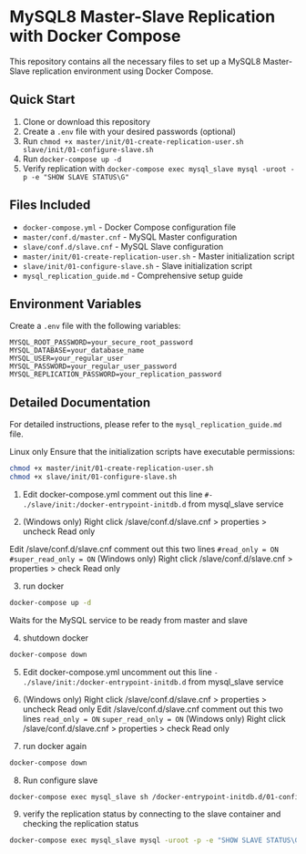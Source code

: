 # MySQL8 Master-Slave Replication with Docker Compose

This repository contains all the necessary files to set up a MySQL8 Master-Slave replication environment using Docker Compose.

## Quick Start

1. Clone or download this repository
2. Create a `.env` file with your desired passwords (optional)
3. Run `chmod +x master/init/01-create-replication-user.sh slave/init/01-configure-slave.sh`
4. Run `docker-compose up -d`
5. Verify replication with `docker-compose exec mysql_slave mysql -uroot -p -e "SHOW SLAVE STATUS\G"`

## Files Included

- `docker-compose.yml` - Docker Compose configuration file
- `master/conf.d/master.cnf` - MySQL Master configuration
- `slave/conf.d/slave.cnf` - MySQL Slave configuration
- `master/init/01-create-replication-user.sh` - Master initialization script
- `slave/init/01-configure-slave.sh` - Slave initialization script
- `mysql_replication_guide.md` - Comprehensive setup guide

## Environment Variables

Create a `.env` file with the following variables:

```
MYSQL_ROOT_PASSWORD=your_secure_root_password
MYSQL_DATABASE=your_database_name
MYSQL_USER=your_regular_user
MYSQL_PASSWORD=your_regular_user_password
MYSQL_REPLICATION_PASSWORD=your_replication_password
```

## Detailed Documentation

For detailed instructions, please refer to the `mysql_replication_guide.md` file.

Linux only
Ensure that the initialization scripts have executable permissions:

```bash
chmod +x master/init/01-create-replication-user.sh
chmod +x slave/init/01-configure-slave.sh
```


1. Edit docker-compose.yml comment out this line 
`#- ./slave/init:/docker-entrypoint-initdb.d` from mysql_slave service 


2. (Windows only) Right click /slave/conf.d/slave.cnf > properties > uncheck Read only 

Edit /slave/conf.d/slave.cnf comment out this two lines 
`#read_only = ON`
`#super_read_only = ON`
(Windows only) Right click /slave/conf.d/slave.cnf > properties > check Read only 

3. run docker
```bash
docker-compose up -d
```

Waits for the MySQL service to be ready from master and slave


4. shutdown docker
```bash
docker-compose down
```

5. Edit docker-compose.yml uncomment out this line
`- ./slave/init:/docker-entrypoint-initdb.d` from mysql_slave service 


6. (Windows only) Right click /slave/conf.d/slave.cnf > properties > uncheck Read only 
Edit /slave/conf.d/slave.cnf comment out this two lines 
`read_only = ON`
`super_read_only = ON`
(Windows only) Right click /slave/conf.d/slave.cnf > properties > check Read only 


8. run docker again
```bash
docker-compose down
```

8. Run configure slave 
```bash
docker-compose exec mysql_slave sh /docker-entrypoint-initdb.d/01-configure-slave.sh
```

9. verify the replication status by connecting to the slave container and checking the replication status

```bash
docker-compose exec mysql_slave mysql -uroot -p -e "SHOW SLAVE STATUS\G"
```